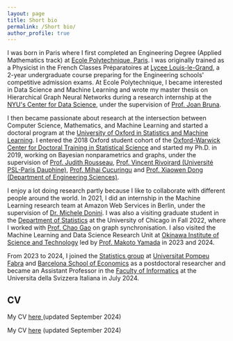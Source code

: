 ```yaml
---
layout: page
title: Short bio
permalink: /Short bio/
author_profile: true
---
```


I was born in Paris where I first completed an Engineering Degree (Applied Mathematics track) at [Ecole Polytechnique, Paris](https://www.polytechnique.edu/). I was originally trained as a Physicist in the French Classes Préparatoires at [Lycee Louis-le-Grand](https://www.louislegrand.fr/), a 2-year undergraduate course preparing for the Engineering schools' competitive admission exams. At Ecole Polytechnique, I became interested in Data Science and Machine Learning and wrote my master thesis on Hierarchical Graph Neural Networks during a research internship at the [NYU's Center for Data Science](https://cds.nyu.edu/), under the supervision of [Prof. Joan Bruna](https://cims.nyu.edu/~bruna/).

I then became passionate about research at the intersection between Computer Science, Mathematics, and Machine Learning and started a doctoral program at the [University of Oxford in Statistics and Machine Learning](https://www.stats.ox.ac.uk/). I entered the 2018 Oxford student cohort of the [Oxford-Warwick Center for Doctoral Training in Statistical Science](http://www.oxwasp-cdt.ac.uk/) and started my Ph.D. in 2019, working on Bayesian nonparametrics and graphs, under the supervision of [Prof. Judith Rousseau](https://www.stats.ox.ac.uk/~rousseau/), [Prof. Vincent Rivoirard (Université PSL-Paris Dauphine)](https://www.ceremade.dauphine.fr/~rivoirar/), [Prof. Mihai Cucuringu](https://www.stats.ox.ac.uk/~cucuring/) and [Prof. Xiaowen Dong (Department of Engineering Sciences)](https://web.media.mit.edu/~xdong/).

I enjoy a lot doing research partly because I like to collaborate with different people around the world. In 2021, I did an internship in the Machine Learning research team at Amazon Web Services in Berlin, under the supervision of [Dr. Michele Donini](https://www.amazon.science/author/michele-donini). I was also a visiting graduate student in the [Department of Statistics](https://stat.uchicago.edu/) at the University of Chicago in Fall 2022, where I worked with [Prof. Chao Gao](https://www.stat.uchicago.edu/~chaogao/) on graph synchronisation. I also visited the Machine Learning and Data Science Research Unit at [Okinawa Institute of Science and Technology](https://www.oist.jp/) led by [Prof. Makoto Yamada](https://riken-yamada.github.io/profile.html) in 2023 and 2024.

From 2023 to 2024, I joined the [Statistics group](https://sites.google.com/view/stats-upf/) at [Universitat Pompeu Fabra](https://www.upf.edu/) and [Barcelona School of Economics](https://bse.eu/) as a postdoctoral researcher and became an Assistant Professor in the [Faculty of Informatics](https://www.inf.usi.ch/en) at the Universita della Svizzera Italiana in July 2024.

## CV

My CV <u><a href="https://dsulem.github.io/files/phd-position.pdf">here </a></u> (updated September 2024)


My CV <u><a href="https://github.com/dsulem/dsulem.github.io/tree/dsulem-patch-6/docs/CV_webpage.pdf" type='application/pdf'>here</a></u> (updated September 2024)


